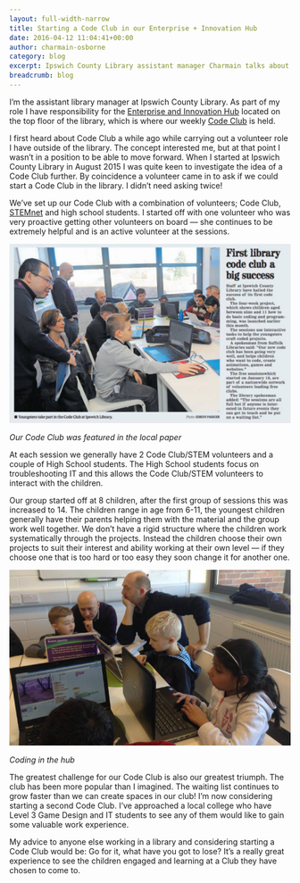 ```yaml
---
layout: full-width-narrow
title: Starting a Code Club in our Enterprise + Innovation Hub
date: 2016-04-12 11:04:41+00:00
author: charmain-osborne
category: blog
excerpt: Ipswich County Library assistant manager Charmain talks about setting up a code club from scratch.
breadcrumb: blog
---
```

I’m the assistant library manager at Ipswich County Library. As part of my role I have responsibility for the [Enterprise and Innovation Hub](http://suffolklibraries.co.uk/hub) located on the top floor of the library, which is where our weekly [Code Club](https://www.codeclub.org.uk/) is held.

I first heard about Code Club a while ago while carrying out a volunteer role I have outside of the library. The concept interested me, but at that point I wasn’t in a position to be able to move forward. When I started at Ipswich County Library in August 2015 I was quite keen to investigate the idea of a Code Club further. By coincidence a volunteer came in to ask if we could start a Code Club in the library. I didn’t need asking twice!

We’ve set up our Code Club with a combination of volunteers; Code Club, [STEMnet](http://www.stemnet.org.uk/) and high school students. I started off with one volunteer who was very proactive getting other volunteers on board — she continues to be extremely helpful and is an active volunteer at the sessions.

![Newspaper cutting](/images/article/eadt-first-library-code-club-a-big-success.jpg)

*Our Code Club was featured in the local paper*

At each session we generally have 2 Code Club/STEM volunteers and a couple of High School students. The High School students focus on troubleshooting IT and this allows the Code Club/STEM volunteers to interact with the children.

Our group started off at 8 children, after the first group of sessions this was increased to 14. The children range in age from 6-11, the youngest children generally have their parents helping them with the material and the group work well together. We don’t have a rigid structure where the children work systematically through the projects. Instead the children choose their own projects to suit their interest and ability working at their own level — if they choose one that is too hard or too easy they soon change it for another one.

![Children at laptops](/images/article/code-club-two-men-and-three-children.jpg)

*Coding in the hub*

The greatest challenge for our Code Club is also our greatest triumph. The club has been more popular than I imagined. The waiting list continues to grow faster than we can create spaces in our club! I’m now considering starting a second Code Club. I’ve approached a local college who have Level 3 Game Design and IT students to see any of them would like to gain some valuable work experience.

My advice to anyone else working in a library and considering starting a Code Club would be: Go for it, what have you got to lose? It’s a really great experience to see the children engaged and learning at a Club they have chosen to come to.
